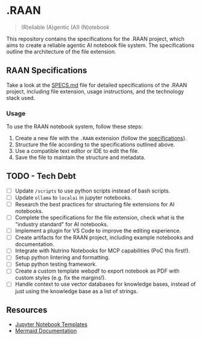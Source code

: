 # .RAAN

> (R)eliable (A)gentic (A)I (N)otebook

This repository contains the specifications for the .RAAN project, which aims to create a reliable agentic AI notebook file system. The specifications outline the architecture of the file extension.

## RAAN Specifications

Take a look at the [SPECS.md](SPECS.md) file for detailed specifications of the .RAAN project, including file extension, usage instructions, and the technology stack used.

### Usage

To use the RAAN notebook system, follow these steps:

1. Create a new file with the `.RAAN` extension (follow the [specifications](SPECS.MD)).
2. Structure the file according to the specifications outlined above.
3. Use a compatible text editor or IDE to edit the file.
4. Save the file to maintain the structure and metadata.

## TODO - Tech Debt

- [ ] Update `/scripts` to use python scripts instead of bash scripts.
- [ ] Update `ollama` to `localai` in jupyter notebooks.
- [ ] Research the best practices for structuring file extensions for AI notebooks.
- [ ] Complete the specifications for the file extension, check what is the "industry standard" for AI notebooks.
- [ ] Implement a plugin for VS Code to improve the editing experience.
- [ ] Create artifacts for the RAAN project, including example notebooks and documentation.
- [ ] Integrate with Nutrino Notebooks for MCP capabilities (PoC this first!).
- [ ] Setup python lintering and formatting.
- [ ] Setup python testing framework.
- [ ] Create a custom template webpdf to export notebook as PDF with custom styles (e.g. fix the margins!).
- [ ] Handle context to use vector databases for knowledge bases, instead of just using the knowledge base as a list of strings.

## Resources

- [Jupyter Notebook Templates](http://blog.juliusschulz.de/blog/ultimate-ipython-notebook#templates)
- [Mermaid Documentation](https://mermaid-js.github.io/mermaid/#/)
